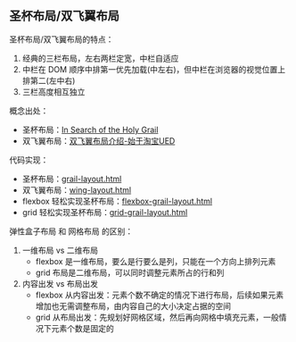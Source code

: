 ## 圣杯布局/双飞翼布局

圣杯布局/双飞翼布局的特点：

1. 经典的三栏布局，左右两栏定宽，中栏自适应
2. 中栏在 DOM 顺序中排第一优先加载(中左右)，但中栏在浏览器的视觉位置上排第二(左中右)
3. 三栏高度相互独立

概念出处：

- 圣杯布局：[In Search of the Holy Grail](https://alistapart.com/article/holygrail/)
- 双飞翼布局：[双飞翼布局介绍-始于淘宝UED](http://www.imooc.com/wenda/detail/254035)

代码实现：

- 圣杯布局：[grail-layout.html](css-layout-grail.assets/grail-layout.html)
- 双飞翼布局：[wing-layout.html](css-layout-grail.assets/wing-layout.html)
- flexbox 轻松实现圣杯布局：[flexbox-grail-layout.html](css-layout-grail.assets/flexbox-grail-layout.html)
- grid 轻松实现圣杯布局：[grid-grail-layout.html](css-layout-grail.assets/grid-grail-layout.html)

弹性盒子布局 和 网格布局 的区别：

1. 一维布局 vs 二维布局
   - flexbox 是一维布局，要么是行要么是列，只能在一个方向上排列元素
   - grid 布局是二维布局，可以同时调整元素所占的行和列
2. 内容出发 vs 布局出发
   - flexbox 从内容出发：元素个数不确定的情况下进行布局，后续如果元素增加也无需调整布局，由内容自己的大小决定占据的空间
   - grid 从布局出发：先规划好网格区域，然后再向网格中填充元素，一般情况下元素个数是固定的
